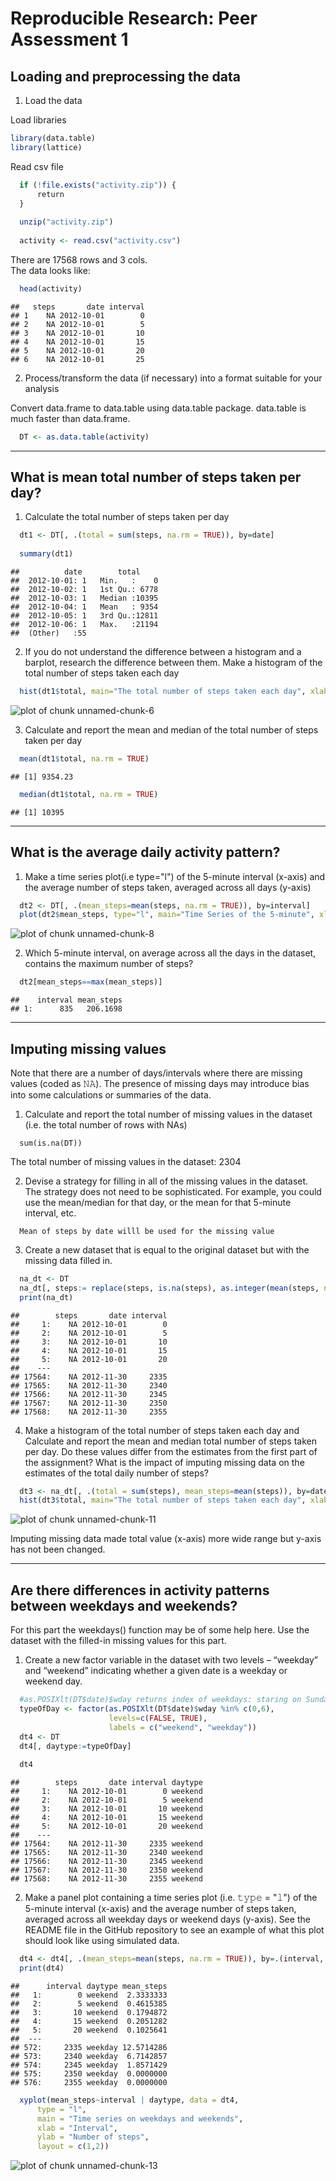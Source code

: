 # Reproducible Research: Peer Assessment 1
   
## Loading and preprocessing the data
1. Load the data

Load libraries

```r
library(data.table)
library(lattice)
```

Read csv file

```r
  if (!file.exists("activity.zip")) {
      return
  }
  
  unzip("activity.zip")
  
  activity <- read.csv("activity.csv")
```

There are 17568 rows and 3 cols.  
The data looks like:

```r
  head(activity)
```

```
##   steps       date interval
## 1    NA 2012-10-01        0
## 2    NA 2012-10-01        5
## 3    NA 2012-10-01       10
## 4    NA 2012-10-01       15
## 5    NA 2012-10-01       20
## 6    NA 2012-10-01       25
```

2. Process/transform the data (if necessary) into a format suitable for your analysis

Convert data.frame to data.table using data.table package. data.table is much faster than data.frame.

```r
  DT <- as.data.table(activity)
```

------

## What is mean total number of steps taken per day?
1. Calculate the total number of steps taken per day

```r
  dt1 <- DT[, .(total = sum(steps, na.rm = TRUE)), by=date]
 
  summary(dt1)
```

```
##          date        total      
##  2012-10-01: 1   Min.   :    0  
##  2012-10-02: 1   1st Qu.: 6778  
##  2012-10-03: 1   Median :10395  
##  2012-10-04: 1   Mean   : 9354  
##  2012-10-05: 1   3rd Qu.:12811  
##  2012-10-06: 1   Max.   :21194  
##  (Other)   :55
```

2. If you do not understand the difference between a histogram and a barplot, research the difference between them. Make a histogram of the total number of steps taken each day

```r
  hist(dt1$total, main="The total number of steps taken each day", xlab=" Number of steps", col="red")
```

![plot of chunk unnamed-chunk-6](figure/unnamed-chunk-6-1.png)

3. Calculate and report the mean and median of the total number of steps taken per day

```r
  mean(dt1$total, na.rm = TRUE)
```

```
## [1] 9354.23
```

```r
  median(dt1$total, na.rm = TRUE)
```

```
## [1] 10395
```

------

## What is the average daily activity pattern?
1. Make a time series plot(i.e type="l") of the 5-minute interval (x-axis) and the average number of steps taken, averaged across all days (y-axis)

```r
  dt2 <- DT[, .(mean_steps=mean(steps, na.rm = TRUE)), by=interval]
  plot(dt2$mean_steps, type="l", main="Time Series of the 5-minute", xlab="Interval", ylab="Average number of steps", col="red")
```

![plot of chunk unnamed-chunk-8](figure/unnamed-chunk-8-1.png)

2. Which 5-minute interval, on average across all the days in the dataset, contains the maximum number of steps?

```r
  dt2[mean_steps==max(mean_steps)]
```

```
##    interval mean_steps
## 1:      835   206.1698
```

------

## Imputing missing values
Note that there are a number of days/intervals where there are missing values (coded as 𝙽𝙰). The presence of missing days may introduce bias into some calculations or summaries of the data.

1. Calculate and report the total number of missing values in the dataset (i.e. the total number of rows with NAs)
```
  sum(is.na(DT))
```
The total number of missing values in the dataset: 2304

2. Devise a strategy for filling in all of the missing values in the dataset. The strategy does not need to be sophisticated. For example, you could use the mean/median for that day, or the mean for that 5-minute interval, etc.
```
  Mean of steps by date willl be used for the missing value
```

3. Create a new dataset that is equal to the original dataset but with the missing data filled in.

```r
  na_dt <- DT
  na_dt[, steps:= replace(steps, is.na(steps), as.integer(mean(steps, na.rm=TRUE))), by=date]
  print(na_dt)
```

```
##        steps       date interval
##     1:    NA 2012-10-01        0
##     2:    NA 2012-10-01        5
##     3:    NA 2012-10-01       10
##     4:    NA 2012-10-01       15
##     5:    NA 2012-10-01       20
##    ---                          
## 17564:    NA 2012-11-30     2335
## 17565:    NA 2012-11-30     2340
## 17566:    NA 2012-11-30     2345
## 17567:    NA 2012-11-30     2350
## 17568:    NA 2012-11-30     2355
```

4. Make a histogram of the total number of steps taken each day and Calculate and report the mean and median total number of steps taken per day. Do these values differ from the estimates from the first part of the assignment? What is the impact of imputing missing data on the estimates of the total daily number of steps?

```r
  dt3 <- na_dt[, .(total = sum(steps), mean_steps=mean(steps)), by=date]
  hist(dt3$total, main="The total number of steps taken each day", xlab=" Number of steps", col="red")
```

![plot of chunk unnamed-chunk-11](figure/unnamed-chunk-11-1.png)

Imputing missing data made total value (x-axis) more wide range but y-axis has not been changed.

------

## Are there differences in activity patterns between weekdays and weekends?
For this part the weekdays() function may be of some help here. Use the dataset with the filled-in missing values for this part.

1. Create a new factor variable in the dataset with two levels – “weekday” and “weekend” indicating whether a given date is a weekday or weekend day.

```r
  #as.POSIXlt(DT$date)$wday returns index of weekdays: staring on Sunday
  typeOfDay <- factor(as.POSIXlt(DT$date)$wday %in% c(0,6), 
                      levels=c(FALSE, TRUE), 
                      labels = c("weekend", "weekday"))
  dt4 <- DT
  dt4[, daytype:=typeOfDay]
  
  dt4
```

```
##        steps       date interval daytype
##     1:    NA 2012-10-01        0 weekend
##     2:    NA 2012-10-01        5 weekend
##     3:    NA 2012-10-01       10 weekend
##     4:    NA 2012-10-01       15 weekend
##     5:    NA 2012-10-01       20 weekend
##    ---                                  
## 17564:    NA 2012-11-30     2335 weekend
## 17565:    NA 2012-11-30     2340 weekend
## 17566:    NA 2012-11-30     2345 weekend
## 17567:    NA 2012-11-30     2350 weekend
## 17568:    NA 2012-11-30     2355 weekend
```

2. Make a panel plot containing a time series plot (i.e. 𝚝𝚢𝚙𝚎 = "𝚕") of the 5-minute interval (x-axis) and the average number of steps taken, averaged across all weekday days or weekend days (y-axis). See the README file in the GitHub repository to see an example of what this plot should look like using simulated data.

```r
  dt4 <- dt4[, .(mean_steps=mean(steps, na.rm = TRUE)), by=.(interval, daytype)]
  print(dt4)
```

```
##      interval daytype mean_steps
##   1:        0 weekend  2.3333333
##   2:        5 weekend  0.4615385
##   3:       10 weekend  0.1794872
##   4:       15 weekend  0.2051282
##   5:       20 weekend  0.1025641
##  ---                            
## 572:     2335 weekday 12.5714286
## 573:     2340 weekday  6.7142857
## 574:     2345 weekday  1.8571429
## 575:     2350 weekday  0.0000000
## 576:     2355 weekday  0.0000000
```

```r
  xyplot(mean_steps~interval | daytype, data = dt4,
      type = "l",
      main = "Time series on weekdays and weekends",
      xlab = "Interval",
      ylab = "Number of steps",
      layout = c(1,2))
```

![plot of chunk unnamed-chunk-13](figure/unnamed-chunk-13-1.png)
